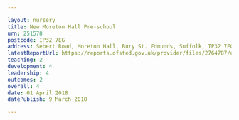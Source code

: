 ```yaml
---

layout: nursery
title: New Moreton Hall Pre-school
urn: 251578
postcode: IP32 7EG
address: Sebert Road, Moreton Hall, Bury St. Edmunds, Suffolk, IP32 7EG
latestReportUrl: https://reports.ofsted.gov.uk/provider/files/2764787/urn/251578.pdf
teaching: 2
development: 4
leadership: 4
outcomes: 2
overall: 4
date: 01 April 2018 
datePublish: 9 March 2018

---
```

